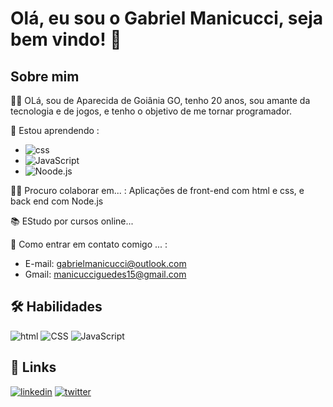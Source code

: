 
# Olá, eu sou o Gabriel Manicucci, seja bem vindo! 👋



## Sobre mim 

🙋‍♂️ OLá, sou de Aparecida de Goiânia GO, tenho 20 anos, sou amante da tecnologia e de jogos, e tenho o objetivo de me tornar programador.



🧠 Estou aprendendo : 
-  ![css](https://img.shields.io/badge/CSS3-1572B6?style=for-the-badge&logo=css3&logoColor=white)
-  ![JavaScript](https://img.shields.io/badge/javascript-f0b619?style=for-the-badge&logo=javascript&logoColor=white)
-  ![Noode.js](https://img.shields.io/badge/Node.js-43853D?style=for-the-badge&logo=node.js&logoColor=white)


👯‍♀️ Procuro colaborar em... :  Aplicações de front-end com html e css, e back end com Node.js


📚 EStudo por cursos online...


📩 Como entrar em contato comigo ... :  
  - E-mail: gabrielmanicucci@outlook.com
  - Gmail: manicucciguedes15@gmail.com


## 🛠 Habilidades
![html](https://img.shields.io/badge/html5-f4442e?style=for-the-badge&logo=HTML5&logoColor=white)
![CSS](https://img.shields.io/badge/css3-315EBD?style=for-the-badge&logo=css3&logoColor=white)
![JavaScript](https://img.shields.io/badge/javascript-f0b619?style=for-the-badge&logo=javascript&logoColor=white)



## 🔗 Links

[![linkedin](https://img.shields.io/badge/linkedin-0A66C2?style=for-the-badge&logo=linkedin&logoColor=white)](https://www.linkedin.com/in/gabriel-manicucci-30a36a20a/)
[![twitter](https://img.shields.io/badge/twitter-1DA1F2?style=for-the-badge&logo=twitter&logoColor=white)](https://twitter.com/GManicucci)
